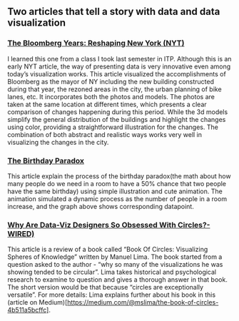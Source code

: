 ## Two articles that tell a story with data and data visualization

### [The Bloomberg Years: Reshaping New York (NYT)](http://www.nytimes.com/newsgraphics/2013/08/18/reshaping-new-york/index.html)

I learned this one from a class I took last semester in ITP. Although this is an early NYT article, the way of presenting data is very innovative even among today’s visualization works. This article visualized the accomplishments of Bloomberg as the mayor of NY including the new building constructed during that year, the rezoned areas in the city, the urban planning of bike lanes, etc. It incorporates both the photos and models. The photos are taken at the same location at different times, which presents a clear comparison of changes happening during this period. While the 3d models simplify the general distribution of the buildings and highlight the changes using color, providing a straightforward illustration for the changes. The combination of both abstract and realistic ways works very well in visualizing the changes in the city.
 
### [The Birthday Paradox](https://pudding.cool/2018/04/birthday-paradox/)
This article explain the process of the birthday paradox(the math about how many people do we need in a room to have a 50% chance that two people have the same birthday) using simple illustration and cute animation. The animation simulated a dynamic process as the number of people in a room increase, and the graph above shows corresponding datapoint.

### [Why Are Data-Viz Designers So Obsessed With Circles?-WIRED)](https://www.wired.com/2017/05/data-viz-designers-obsessed-circles/)

This article is a review of a book called “Book Of Circles: Visualizing Spheres of Knowledge” written by Manuel Lima. The book started from a question asked to the author - “why so many of the visualizations he was showing tended to be circular”. Lima takes historical and psychological research to examine to question and gives a thorough answer in that book. The short version would be that because “circles are exceptionally versatile”. For more details: Lima explains further about his book in this (article on Medium)[https://medium.com/@mslima/the-book-of-circles-4b511a5bcffc].
